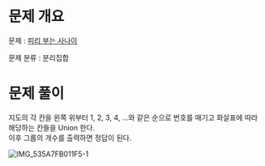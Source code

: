 # 문제 개요

문제 : [피리 부는 사나이](https://www.acmicpc.net/problem/16724)

문제 분류 : 분리집합

# 문제 풀이

지도의 각 칸을 왼쪽 위부터 1, 2, 3, 4, ...와 같은 순으로 번호를 매기고 화살표에 따라 해당하는 칸들을 Union 한다.  
이후 그룹의 개수를 출력하면 정답이 된다.

![IMG_535A7FB011F5-1](https://user-images.githubusercontent.com/57346428/230264294-779bbaa6-5a46-4c1f-8ac1-952c83f04fd8.jpeg)
